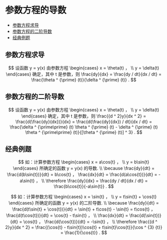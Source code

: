 # 参数方程的导数

* [参数方程求导](#参数方程求导)
* [参数方程的二阶导数](#参数方程的二阶导数)
* [经典例题](#经典例题)

## 参数方程求导

$$
设函数 y = y(x) 由参数方程
\begin{cases}
x = \theta(t) ， \\
y = \delta(t)
\end{cases}
确定，其中 t 是参数，则 \frac{dy}{dx} = \frac{dy / dt}{dx / dt} = \frac{\theta ^ {\prime} (t)}{\delta ^ {\prime} (t)} .
$$

## 参数方程的二阶导数

$$
设函数 y = y(x) 由参数方程
\begin{cases}
x = \theta(t) ， \\
y = \delta(t)
\end{cases}
确定，其中 t 是参数，则 \frac{{d ^ 2}y}{dx ^ 2} = \frac{d(\frac{dy}{dx})}{dx} = \frac{d(\frac{dy}{dx}) / dt}{dx / dt} = \frac{\delta ^ {\prime\prime} (t) \theta ^ {\prime} (t) - \delta ^ {\prime} (t) \theta ^ {\prime\prime} (t)}{[\theta ^ {\prime} (t)] ^ 3} .
$$

## 经典例题

$$
如：计算参数方程
\begin{cases}
x = a\cos{t} ， \\
y = b\sin{t}
\end{cases}
所确定的函数 y = y(x) 的导数.
\\
\because \frac{dy}{dt} = \frac{d(b\sin{t})}{dt} = b\cos{t} ， \frac{dx}{dt} = \frac{d(a\cos{t})}{dt} = -a\sin{t} ，
\\
\therefore \frac{dy}{dx} = \frac{dy / dt}{dx / dt} = \frac{b\cos{t}}{-a\sin{t}} .
$$

$$
如：计算参数方程
\begin{cases}
x = \sin{t} ， \\
y = t\sin{t} + \cos{t}
\end{cases}
所确定的函数 y = y(x) 的二阶导数.
\\
\because \frac{dy}{dt} = \frac{d(t\sin{t} + \cos{t})}{dt} = \sin{t} + t\cos{t} - \sin{t} = t\cos{t} ， \frac{d(t\cos{t})}{dt} = \cos{t} - t\sin{t} ，
\\
\frac{dx}{dt} = \frac{d(\sin{t})}{dt} = \cos{t} ， \frac{d(\cos{t})}{dt} = -\sin{t} ，
\\
\therefore \frac{{d ^ 2}y}{dx ^ 2} = \frac{(\cos{t} - t\sin{t})\cos{t} + t\sin{t}\cos{t}}{\cos ^ {3} {t}} = \frac{1}{\cos{t}} .
$$



